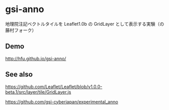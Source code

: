 # gsi-anno
地理院注記ベクトルタイルを Leaflet1.0b の GridLayer として表示する実験（の藤村フォーク）

## Demo
http://hfu.github.io/gsi-anno/

## See also

https://github.com/Leaflet/Leaflet/blob/v1.0.0-beta.1/src/layer/tile/GridLayer.js

https://github.com/gsi-cyberjapan/experimental_anno
